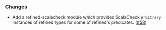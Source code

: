 ### Changes

* Add a refined-scalacheck module which provides ScalaCheck `Arbitrary`
  instances of refined types for some of refined's predicates.  ([#58])

[#58]: https://github.com/fthomas/refined/issues/58
